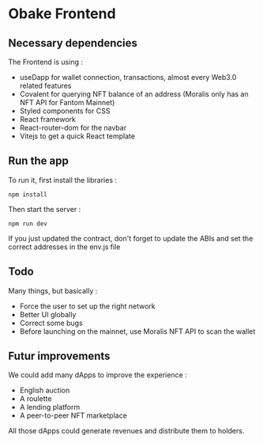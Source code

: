 # Obake Frontend

## Necessary dependencies

The Frontend is using : 

- useDapp for wallet connection, transactions, almost every Web3.0 related features
- Covalent for querying NFT balance of an address (Moralis only has an NFT API for Fantom Mainnet)
- Styled components for CSS
- React framework
- React-router-dom for the navbar
- Vitejs to get a quick React template

## Run the app

To run it, first install the libraries : 

`npm install`

Then start the server : 

`npm run dev`


If you just updated the contract, don't forget to update the ABIs and set the correct addresses in the env.js file

## Todo 

Many things, but basically : 

- Force the user to set up the right network
- Better UI globally 
- Correct some bugs 
- Before launching on the mainnet, use Moralis NFT API to scan the wallet

## Futur improvements 

We could add many dApps to improve the experience : 

- English auction
- A roulette
- A lending platform
- A peer-to-peer NFT marketplace

All those dApps could generate revenues and distribute them to holders.